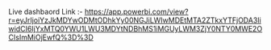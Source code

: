 Live dashbaord Link :- https://app.powerbi.com/view?r=eyJrIjoiYzJkMDYwODMtODhkYy00NGJiLWIwMDEtMTA2ZTkxYTFjODA3IiwidCI6IjYxMTQ0YWU1LWU3MDYtNDBhMS1iMGUyLWM3ZjY0NTY0MWE2OCIsImMiOjEwfQ%3D%3D
